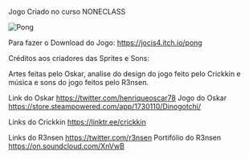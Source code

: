 Jogo Criado no curso NONECLASS

![Pong](https://github.com/user-attachments/assets/67af4078-a3ea-4ac2-8dd9-b0bab3fa1cf6)

Para fazer o Download do Jogo: https://jocis4.itch.io/pong

Créditos aos criadores das Sprites e Sons:

Artes feitas pelo Oskar, analise do design do jogo feito pelo Crickkin e música e sons do jogo feitos pelo R3nsen.

Link do Oskar
https://twitter.com/henriqueoscar78
Jogo do Oskar
https://store.steampowered.com/app/1730110/Dinogotchi/

Links do Crickkin
https://linktr.ee/crickkin

Links do R3nsen
https://twitter.com/r3nsen
Portifólio do R3nsen
https://on.soundcloud.com/XnVwB
